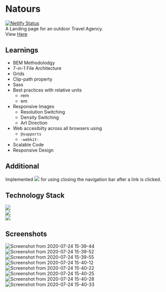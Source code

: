 # Natours

[![Netlify Status](https://api.netlify.com/api/v1/badges/a901a6b0-cea3-4a30-8821-d933f3507f12/deploy-status)](https://app.netlify.com/sites/natours-saad/deploys) \
A Landing page for an outdoor Travel Agency. \
View [Here](https://natours-saad.netlify.app)

## Learnings

* BEM Methodolodgy
* 7-in-1 File Architecture
* Grids
* Clip-path property
* Sass
* Best practices with relative units
  * rem
  * em
* Responsive Images 
  * Resolution Switching
  * Density Switching
  * Art Direction
* Web accesibilty across all browsers using
  * ``` @supports ```
  * ``` -webkit- ```
* Scalable Code
* Responsive Design

## Additional

Implemented ![](https://img.shields.io/badge/Script-Javascript-green) for using closing the navigation bar after a link is clicked.

## Technology Stack

![](https://img.shields.io/badge/Markdown-HTML-informational)\
![](https://img.shields.io/badge/Frontend-CSS-blue)\
![](https://img.shields.io/badge/Preprocessor-SASS-pink)

## Screenshots

![Screenshot from 2020-07-24 15-39-44](https://user-images.githubusercontent.com/44047478/88381608-59acc380-cdc4-11ea-9ff9-f21d5ec298c8.png)
![Screenshot from 2020-07-24 15-39-52](https://user-images.githubusercontent.com/44047478/88381613-5addf080-cdc4-11ea-90a1-7d85bd8caed7.png)
![Screenshot from 2020-07-24 15-39-55](https://user-images.githubusercontent.com/44047478/88381615-5c0f1d80-cdc4-11ea-9bbb-a149e31a7558.png)
![Screenshot from 2020-07-24 15-40-12](https://user-images.githubusercontent.com/44047478/88381621-5dd8e100-cdc4-11ea-82ca-e8d41027cbca.png)
![Screenshot from 2020-07-24 15-40-22](https://user-images.githubusercontent.com/44047478/88381639-629d9500-cdc4-11ea-8aef-d8a2b93a1095.png)
![Screenshot from 2020-07-24 15-40-25](https://user-images.githubusercontent.com/44047478/88381644-63cec200-cdc4-11ea-8b33-2e40bf57e448.png)
![Screenshot from 2020-07-24 15-40-28](https://user-images.githubusercontent.com/44047478/88381646-64ffef00-cdc4-11ea-8b24-f7d005e7dd97.png)
![Screenshot from 2020-07-24 15-40-33](https://user-images.githubusercontent.com/44047478/88381649-66311c00-cdc4-11ea-9d39-7486f810b577.png)




